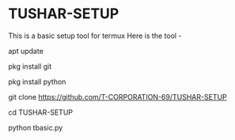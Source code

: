# TUSHAR-SETUP
This is a basic setup tool for termux
Here is the tool -

apt update

pkg install git

pkg install python

git clone https://github.com/T-CORPORATION-69/TUSHAR-SETUP

cd TUSHAR-SETUP

python tbasic.py
